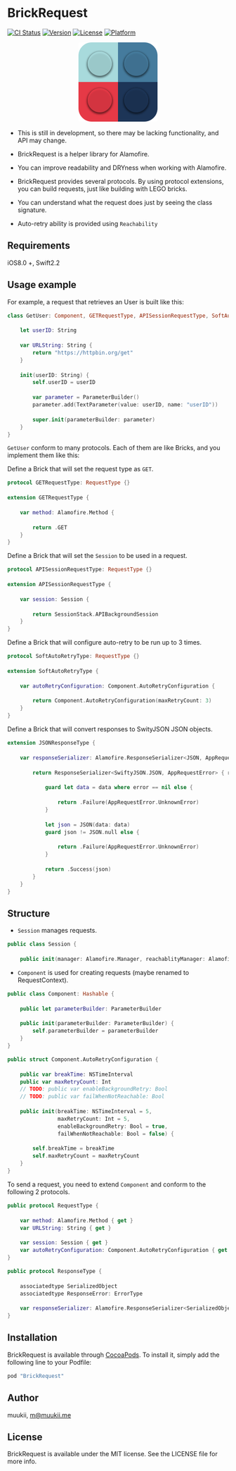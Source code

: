 # BrickRequest

[![CI Status](http://img.shields.io/travis/muukii/BrickRequest.svg?style=flat)](https://travis-ci.org/muukii/BrickRequest)
[![Version](https://img.shields.io/cocoapods/v/BrickRequest.svg?style=flat)](http://cocoapods.org/pods/BrickRequest)
[![License](https://img.shields.io/cocoapods/l/BrickRequest.svg?style=flat)](http://cocoapods.org/pods/BrickRequest)
[![Platform](https://img.shields.io/cocoapods/p/BrickRequest.svg?style=flat)](http://cocoapods.org/pods/BrickRequest)

<center>
<img src="icon.png">
</center>

- This is still in development, so there may be lacking functionality, and API may change.

- BrickRequest is a helper library for Alamofire.
- You can improve readability and DRYness when working with Alamofire.
- BrickRequest provides several protocols.
  By using protocol extensions, you can build requests, just like building with LEGO bricks.
- You can understand what the request does just by seeing the class signature.
- Auto-retry ability is provided using `Reachability`

## Requirements

iOS8.0 +, Swift2.2

## Usage example

For example, a request that retrieves an User is built like this:

```swift
class GetUser: Component, GETRequestType, APISessionRequestType, SoftAutoRetryType, JSONResponseType {

    let userID: String

    var URLString: String {
        return "https://httpbin.org/get"
    }

    init(userID: String) {
        self.userID = userID        

        var parameter = ParameterBuilder()
        parameter.add(TextParameter(value: userID, name: "userID"))

        super.init(parameterBuilder: parameter)
    }
}
```

`GetUser` conform to many protocols. Each of them are like Bricks, and you implement them like this:


Define a Brick that will set the request type as `GET`.

```swift
protocol GETRequestType: RequestType {}

extension GETRequestType {

    var method: Alamofire.Method {

        return .GET
    }
}
```

Define a Brick that will set the `Session` to be used in a request.

```swift
protocol APISessionRequestType: RequestType {}

extension APISessionRequestType {

    var session: Session {

        return SessionStack.APIBackgroundSession
    }
}
```

Define a Brick that will configure auto-retry to be run up to 3 times.

```swift
protocol SoftAutoRetryType: RequestType {}

extension SoftAutoRetryType {

    var autoRetryConfiguration: Component.AutoRetryConfiguration {

        return Component.AutoRetryConfiguration(maxRetryCount: 3)
    }
}
```

Define a Brick that will convert responses to SwityJSON JSON objects.

```swift
extension JSONResponseType {

    var responseSerializer: Alamofire.ResponseSerializer<JSON, AppRequestError> {

        return ResponseSerializer<SwiftyJSON.JSON, AppRequestError> { request, response, data, error in

            guard let data = data where error == nil else {

                return .Failure(AppRequestError.UnknownError)
            }

            let json = JSON(data: data)
            guard json != JSON.null else {

                return .Failure(AppRequestError.UnknownError)
            }

            return .Success(json)
        }
    }
}
```

## Structure

- `Session` manages requests.

```swift
public class Session {

    public init(manager: Alamofire.Manager, reachablityManager: Alamofire.NetworkReachabilityManager?)
```

- `Component` is used for creating requests (maybe renamed to RequestContext).

```swift
public class Component: Hashable {

    public let parameterBuilder: ParameterBuilder

    public init(parameterBuilder: ParameterBuilder) {
        self.parameterBuilder = parameterBuilder
    }
}
```

```swift
public struct Component.AutoRetryConfiguration {

    public var breakTime: NSTimeInterval
    public var maxRetryCount: Int
    // TODO: public var enableBackgroundRetry: Bool
    // TODO: public var failWhenNotReachable: Bool

    public init(breakTime: NSTimeInterval = 5,
                maxRetryCount: Int = 5,
                enableBackgroundRetry: Bool = true,
                failWhenNotReachable: Bool = false) {

        self.breakTime = breakTime
        self.maxRetryCount = maxRetryCount
    }
}
```

To send a request, you need to extend `Component` and conform to the following 2 protocols.

```swift
public protocol RequestType {

    var method: Alamofire.Method { get }
    var URLString: String { get }

    var session: Session { get }
    var autoRetryConfiguration: Component.AutoRetryConfiguration { get }
}
```

```swift
public protocol ResponseType {

    associatedtype SerializedObject
    associatedtype ResponseError: ErrorType

    var responseSerializer: Alamofire.ResponseSerializer<SerializedObject, ResponseError> { get }
}
```

## Installation

BrickRequest is available through [CocoaPods](http://cocoapods.org). To install
it, simply add the following line to your Podfile:

```ruby
pod "BrickRequest"
```

## Author

muukii, m@muukii.me

## License

BrickRequest is available under the MIT license. See the LICENSE file for more info.
